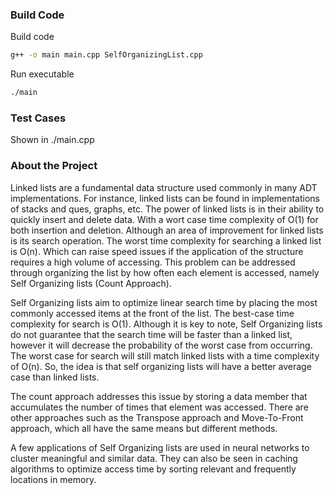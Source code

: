 ### Build Code

Build code

```sh
g++ -o main main.cpp SelfOrganizingList.cpp 
```

Run executable
```sh
./main
```
### Test Cases 
Shown in ./main.cpp

### About the Project

Linked lists are a fundamental data structure used commonly in many ADT implementations. For instance, linked lists can be found in implementations of stacks and ques, graphs, etc. The power of linked lists is in their ability to quickly insert and delete data. With a wort case time complexity of O(1) for both insertion and deletion. Although an area of improvement for linked lists is its search operation. The worst time complexity for searching a linked list is O(n). Which can raise speed issues if the application of the structure requires a high volume of accessing. This problem can be addressed through organizing the list by how often each element is accessed, namely Self Organizing lists (Count Approach).

Self Organizing lists aim to optimize linear search time by placing the most commonly accessed items at the front of the list. The best-case time complexity for search is O(1). Although it is key to note, Self Organizing lists do not guarantee that the search time will be faster than a linked list, however it will decrease the probability of the worst case from occurring. The worst case for search will still match linked lists with a time complexity of O(n). So, the idea is that self organizing lists will have a better average case than linked lists. 

The count approach addresses this issue by storing a data member that accumulates the number of times that element was accessed. There are other approaches such as the Transpose approach and Move-To-Front approach, which all have the same means but different methods. 

A few applications of Self Organizing lists are used in neural networks to cluster meaningful and similar data. They can also be seen in caching algorithms to optimize access time by sorting relevant and frequently locations in memory.
